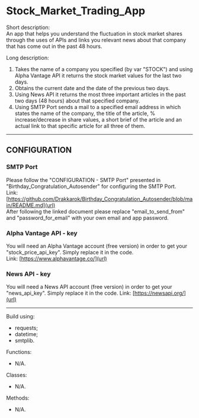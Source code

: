 # Stock_Market_Trading_App  

Short description:  
An app that helps you understand the fluctuation in stock market shares through the uses of APIs and links you relevant news about that company that has come out in the past 48 hours.  

Long description:  
1. Takes the name of a company you specified (by var "STOCK") and using Alpha Vantage API it returns the stock market values for the last two days.  
2. Obtains the current date and the date of the previous two days.  
3. Using News API it returns the most three important articles in the past two days (48 hours) about that specified company.  
4. Using SMTP Port sends a mail to a specified email address in which states the name of the company, the title of the article, % increase/decrease in share values, a short brief of the article and an actual link to that specific article for all three of them.  

---

## CONFIGURATION  

### SMTP Port  
Please follow the "CONFIGURATION - SMTP Port" presented in "Birthday_Congratulation_Autosender" for configuring the SMTP Port.  
Link: [https://github.com/Drakkarok/Birthday_Congratulation_Autosender/blob/main/README.md](url)  
After following the linked document please replace "email_to_send_from" and "password_for_email" with your own email and app password.  

### Alpha Vantage API - key  
You will need an Alpha Vantage account (free version) in order to get your "stock_price_api_key". Simply replace it in the code.  
Link: [https://www.alphavantage.co/](url)  

### News API - key  
You will need a News API account (free version) in order to get your "news_api_key". Simply replace it in the code.
Link: [https://newsapi.org/](url)  

---

Build using: 
- requests;
- datetime;
- smtplib.

Functions:
- N/A.

Classes:
- N/A.

Methods:
- N/A.
